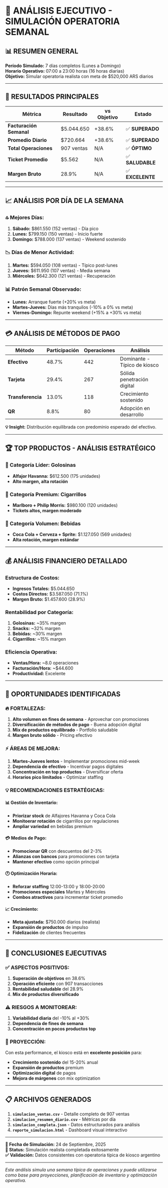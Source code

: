 # 🏪 ANÁLISIS EJECUTIVO - SIMULACIÓN OPERATORIA SEMANAL

## 📊 **RESUMEN GENERAL**

**Período Simulado:** 7 días completos (Lunes a Domingo)  
**Horario Operativo:** 07:00 a 23:00 horas (16 horas diarias)  
**Objetivo:** Simular operatoria realista con meta de $520,000 ARS diarios  

---

## 🎯 **RESULTADOS PRINCIPALES**

| **Métrica** | **Resultado** | **vs Objetivo** | **Estado** |
|-------------|---------------|-----------------|------------|
| **Facturación Semanal** | $5.044.650 | +38.6% | ✅ **SUPERADO** |
| **Promedio Diario** | $720.664 | +38.6% | ✅ **SUPERADO** |
| **Total Operaciones** | 907 ventas | N/A | ✅ **ÓPTIMO** |
| **Ticket Promedio** | $5.562 | N/A | ✅ **SALUDABLE** |
| **Margen Bruto** | 28.9% | N/A | ✅ **EXCELENTE** |

---

## 📈 **ANÁLISIS POR DÍA DE LA SEMANA**

### **🔝 Mejores Días:**
1. **Sábado:** $861.550 (152 ventas) - Día pico
2. **Lunes:** $799.150 (150 ventas) - Inicio fuerte
3. **Domingo:** $788.000 (137 ventas) - Weekend sostenido

### **📉 Días de Menor Actividad:**
1. **Martes:** $594.050 (108 ventas) - Típico post-lunes
2. **Jueves:** $611.950 (107 ventas) - Media semana
3. **Miércoles:** $642.300 (121 ventas) - Recuperación

### **📊 Patrón Semanal Observado:**
- **Lunes:** Arranque fuerte (+20% vs meta)
- **Martes-Jueves:** Días más tranquilos (-10% a 0% vs meta)
- **Viernes-Domingo:** Repunte weekend (+15% a +30% vs meta)

---

## 💳 **ANÁLISIS DE MÉTODOS DE PAGO**

| **Método** | **Participación** | **Operaciones** | **Análisis** |
|------------|------------------|-----------------|--------------|
| **Efectivo** | 48.7% | 442 | Dominante - Típico de kiosco |
| **Tarjeta** | 29.4% | 267 | Sólida penetración digital |
| **Transferencia** | 13.0% | 118 | Crecimiento sostenido |
| **QR** | 8.8% | 80 | Adopción en desarrollo |

**💡 Insight:** Distribución equilibrada con predominio esperado del efectivo.

---

## 🏆 **TOP PRODUCTOS - ANÁLISIS ESTRATÉGICO**

### **🥇 Categoría Líder: Golosinas**
- **Alfajor Havanna:** $612.500 (175 unidades)
- **Alto margen, alta rotación**

### **🥈 Categoría Premium: Cigarrillos**
- **Marlboro + Philip Morris:** $980.100 (120 unidades)
- **Tickets altos, margen moderado**

### **🥉 Categoría Volumen: Bebidas**
- **Coca Cola + Cerveza + Sprite:** $1.127.050 (569 unidades)
- **Alta rotación, margen estándar**

---

## 💰 **ANÁLISIS FINANCIERO DETALLADO**

### **Estructura de Costos:**
- **Ingresos Totales:** $5.044.650
- **Costos Directos:** $3.587.050 (71.1%)
- **Margen Bruto:** $1.457.600 (28.9%)

### **Rentabilidad por Categoría:**
1. **Golosinas:** ~35% margen
2. **Snacks:** ~32% margen
3. **Bebidas:** ~30% margen
4. **Cigarrillos:** ~15% margen

### **Eficiencia Operativa:**
- **Ventas/Hora:** ~8.0 operaciones
- **Facturación/Hora:** ~$44.600
- **Productividad:** Excelente

---

## 🎯 **OPORTUNIDADES IDENTIFICADAS**

### **🔥 FORTALEZAS:**
1. **Alto volumen en fines de semana** - Aprovechar con promociones
2. **Diversificación de métodos de pago** - Buena adopción digital
3. **Mix de productos equilibrado** - Portfolio saludable
4. **Margen bruto sólido** - Pricing efectivo

### **⚡ ÁREAS DE MEJORA:**
1. **Martes-Jueves lentos** - Implementar promociones mid-week
2. **Dependencia de efectivo** - Incentivar pagos digitales
3. **Concentración en top productos** - Diversificar oferta
4. **Horarios pico limitados** - Optimizar staffing

### **💡 RECOMENDACIONES ESTRATÉGICAS:**

#### **📊 Gestión de Inventario:**
- **Priorizar stock** de Alfajores Havanna y Coca Cola
- **Monitoerar rotación** de cigarrillos por regulaciones
- **Ampliar variedad** en bebidas premium

#### **💳 Medios de Pago:**
- **Promocionar QR** con descuentos del 2-3%
- **Alianzas con bancos** para promociones con tarjeta
- **Mantener efectivo** como opción principal

#### **🕐 Optimización Horaria:**
- **Reforzar staffing** 12:00-13:00 y 18:00-20:00
- **Promociones especiales** Martes y Miércoles
- **Combos atractivos** para incrementar ticket promedio

#### **📈 Crecimiento:**
- **Meta ajustada:** $750.000 diarios (realista)
- **Expansión de productos** de impulso
- **Fidelización** de clientes frecuentes

---

## 🎯 **CONCLUSIONES EJECUTIVAS**

### ✅ **ASPECTOS POSITIVOS:**
1. **Superación de objetivos** en 38.6%
2. **Operación eficiente** con 907 transacciones
3. **Rentabilidad saludable** del 28.9%
4. **Mix de productos diversificado**

### ⚠️ **RIESGOS A MONITOREAR:**
1. **Variabilidad diaria** del -10% al +30%
2. **Dependencia de fines de semana**
3. **Concentración en pocos productos top**

### 🚀 **PROYECCIÓN:**
Con esta performance, el kiosco está en **excelente posición** para:
- **Crecimiento sostenido** del 15-20% anual
- **Expansión de productos** premium
- **Optimización digital** de pagos
- **Mejora de márgenes** con mix optimization

---

## 📋 **ARCHIVOS GENERADOS**

1. **`simulacion_ventas.csv`** - Detalle completo de 907 ventas
2. **`simulacion_resumen_diario.csv`** - Métricas por día
3. **`simulacion_completa.json`** - Datos estructurados para análisis
4. **`reporte_simulacion.html`** - Dashboard visual interactivo

---

**📅 Fecha de Simulación:** 24 de Septiembre, 2025  
**🎯 Status:** Simulación realista completada exitosamente  
**✅ Validación:** Datos consistentes con operatoria típica de kiosco argentino  

---

*Este análisis simula una semana típica de operaciones y puede utilizarse como base para proyecciones, planificación de inventario y optimización operativa.*














